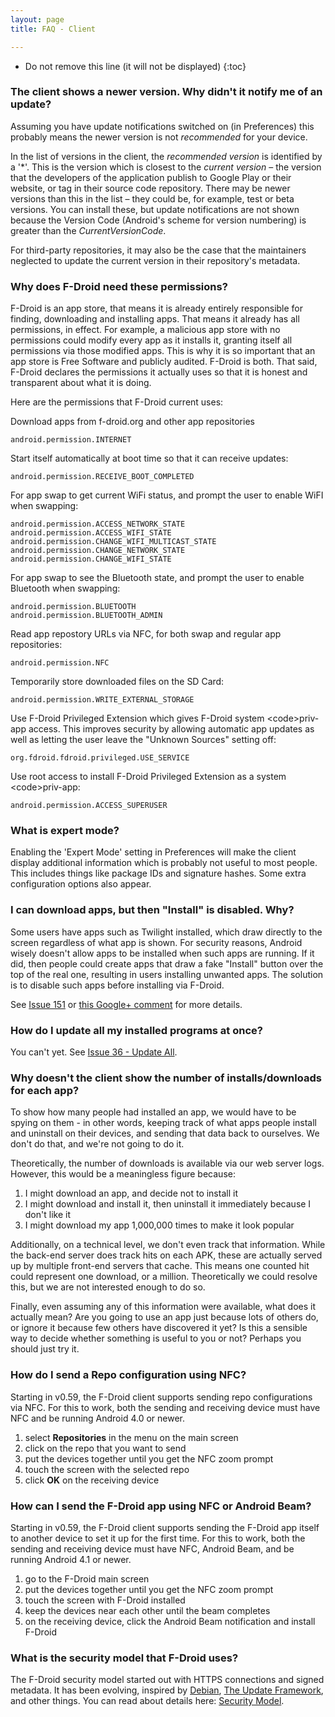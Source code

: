 ```yaml
---
layout: page
title: FAQ - Client

---
```


* Do not remove this line (it will not be displayed)
{:toc}

### The client shows a newer version. Why didn't it notify me of an update?

Assuming you have update notifications switched on (in Preferences) this
probably means the newer version is not *recommended* for your device.

In the list of versions in the client, the *recommended version* is
identified by a '\*'. This is the version which is closest to the
*current version* &ndash; the version that the developers of the
application publish to Google Play or their website, or tag in their
source code repository. There may be newer versions than this in the
list &ndash; they could be, for example, test or beta versions. You can
install these, but update notifications are not shown because the
Version Code (Android's scheme for version numbering) is greater than
the _CurrentVersionCode_.

For third-party repositories, it may also be the case that the
maintainers neglected to update the current version in their
repository's metadata.


### Why does F-Droid need these permissions?

F-Droid is an app store, that means it is already entirely responsible
for finding, downloading and installing apps. That means it already has
all permissions, in effect. For example, a malicious app store with no
permissions could modify every app as it installs it, granting itself
all permissions via those modified apps. This is why it is so important
that an app store is Free Software and publicly audited. F-Droid is
both. That said, F-Droid declares the permissions it actually uses so
that it is honest and transparent about what it is doing.

Here are the permissions that F-Droid current uses:

Download apps from f-droid.org and other app repositories

    android.permission.INTERNET

Start itself automatically at boot time so that it can receive updates:

    android.permission.RECEIVE_BOOT_COMPLETED

For app swap to get current WiFi status, and prompt the user to enable
WiFI when swapping:

    android.permission.ACCESS_NETWORK_STATE
    android.permission.ACCESS_WIFI_STATE
    android.permission.CHANGE_WIFI_MULTICAST_STATE
    android.permission.CHANGE_NETWORK_STATE
    android.permission.CHANGE_WIFI_STATE

For app swap to see the Bluetooth state, and prompt the user to enable
Bluetooth when swapping:

    android.permission.BLUETOOTH
    android.permission.BLUETOOTH_ADMIN

Read app repostory URLs via NFC, for both swap and regular app
repositories:

    android.permission.NFC

Temporarily store downloaded files on the SD Card:

    android.permission.WRITE_EXTERNAL_STORAGE

Use F-Droid Privileged Extension which gives F-Droid system
&lt;code&gt;priv-app access. This improves security by
allowing automatic app updates as well as letting the user leave the
"Unknown Sources" setting off:

    org.fdroid.fdroid.privileged.USE_SERVICE

Use root access to install F-Droid Privileged Extension as a system
&lt;code&gt;priv-app:

    android.permission.ACCESS_SUPERUSER


### What is expert mode?

Enabling the 'Expert Mode' setting in Preferences will make the client
display additional information which is probably not useful to most
people. This includes things like package IDs and signature hashes. Some
extra configuration options also appear.


### I can download apps, but then "Install" is disabled. Why?

Some users have apps such as Twilight installed, which draw directly to
the screen regardless of what app is shown. For security reasons,
Android wisely doesn't allow apps to be installed when such apps are
running. If it did, then people could create apps that draw a fake
"Install" button over the top of the real one, resulting in users
installing unwanted apps. The solution is to disable such apps before
installing via F-Droid.

See [Issue 151](https://gitlab.com/fdroid/fdroidclient/issues/151) or
[this Google+
comment](https://plus.google.com/116713673773180618201/posts/UvW3tgSgdUp)
for more details.


### How do I update all my installed programs at once?

You can't yet. See [Issue 36 - Update
All](https://f-droid.org/repository/issues/?do=view_issue&issue=36).


### Why doesn't the client show the number of installs/downloads for each app?

To show how many people had installed an app, we would have to be spying
on them - in other words, keeping track of what apps people install and
uninstall on their devices, and sending that data back to ourselves. We
don't do that, and we're not going to do it.

Theoretically, the number of downloads is available via our web server
logs. However, this would be a meaningless figure because:

1.  I might download an app, and decide not to install it
2.  I might download and install it, then uninstall it immediately
    because I don't like it
3.  I might download my app 1,000,000 times to make it look popular

Additionally, on a technical level, we don't even track that
information. While the back-end server does track hits on each APK,
these are actually served up by multiple front-end servers that cache.
This means one counted hit could represent one download, or a million.
Theoretically we could resolve this, but we are not interested enough to
do so.

Finally, even assuming any of this information were available, what does
it actually mean? Are you going to use an app just because lots of
others do, or ignore it because few others have discovered it yet? Is
this a sensible way to decide whether something is useful to you or not?
Perhaps you should just try it.


### How do I send a Repo configuration using NFC?

Starting in v0.59, the F-Droid client supports sending repo
configurations via NFC. For this to work, both the sending and receiving
device must have NFC and be running Android 4.0 or newer.

1.  select **Repositories** in the menu on the main screen
2.  click on the repo that you want to send
3.  put the devices together until you get the NFC zoom prompt
4.  touch the screen with the selected repo
5.  click **OK** on the receiving device


### How can I send the F-Droid app using NFC or Android Beam?

Starting in v0.59, the F-Droid client supports sending the F-Droid app
itself to another device to set it up for the first time. For this to
work, both the sending and receiving device must have NFC, Android Beam,
and be running Android 4.1 or newer.

1.  go to the F-Droid main screen
2.  put the devices together until you get the NFC zoom prompt
3.  touch the screen with F-Droid installed
4.  keep the devices near each other until the beam completes
5.  on the receiving device, click the Android Beam notification and
    install F-Droid


### What is the security model that F-Droid uses?

The F-Droid security model started out with HTTPS connections and signed
metadata. It has been evolving, inspired by [Debian](https://wiki.debian.org/SecureApt), [The Update
Framework](https://github.com/theupdateframework/tuf/blob/develop/docs/tuf-spec.txt),
and other things. You can read about details here: [Security Model](../Security_Model).
